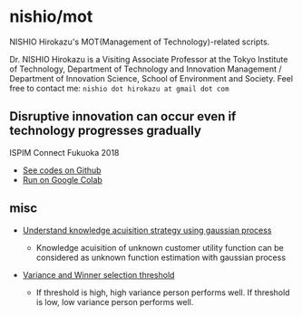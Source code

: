 # nishio/mot
NISHIO Hirokazu's MOT(Management of Technology)-related scripts.

Dr. NISHIO Hirokazu is a Visiting Associate Professor at the Tokyo Institute of Technology, Department of Technology and Innovation Management / Department of Innovation Science, School of Environment and Society. Feel free to contact me: `nishio dot hirokazu at gmail dot com`

## Disruptive innovation can occur even if technology progresses gradually

ISPIM Connect Fukuoka 2018

- [See codes on Github](https://github.com/nishio/mot/blob/master/DisruptiveInnovation.ipynb)
- [Run on Google Colab](https://colab.research.google.com/github/nishio/mot/blob/master/DisruptiveInnovation.ipynb)


## misc

- [Understand knowledge acuisition strategy using gaussian process](https://colab.research.google.com/drive/19VwnRO2hQ8EFflhxl8nmIFhikIHklbMd)
  - Knowledge acuisition of unknown customer utility function can be considered as unknown function estimation with gaussian process

- [Variance and Winner selection threshold](https://colab.research.google.com/drive/15k-sLm55P04_HGVzHFe9-mpHUlG2-BhT)
  - If threshold is high, high variance person performs well. If threshold is low, low variance person performs well.
